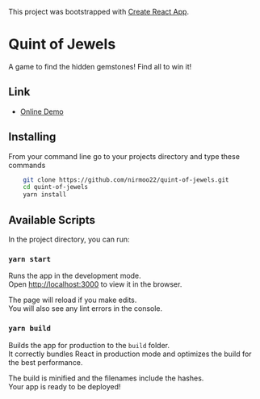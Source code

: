 This project was bootstrapped with [Create React App](https://github.com/facebook/create-react-app).

# Quint of Jewels

A game to find the hidden gemstones! Find all to win it!

## Link

* [Online Demo](https://quint-of-jewels.netlify.app/)

## Installing

From your command line go to your projects directory and type these commands
```bash
    git clone https://github.com/nirmoo22/quint-of-jewels.git
    cd quint-of-jewels
    yarn install
```

## Available Scripts

In the project directory, you can run:

### `yarn start`

Runs the app in the development mode.<br />
Open [http://localhost:3000](http://localhost:3000) to view it in the browser.

The page will reload if you make edits.<br />
You will also see any lint errors in the console.


### `yarn build`

Builds the app for production to the `build` folder.<br />
It correctly bundles React in production mode and optimizes the build for the best performance.

The build is minified and the filenames include the hashes.<br />
Your app is ready to be deployed!



